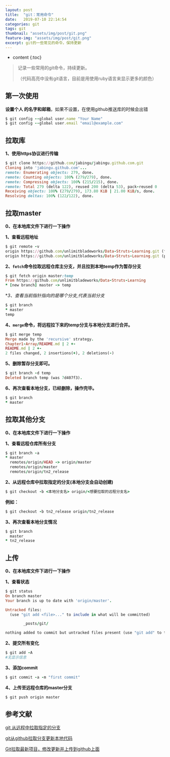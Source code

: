 ```yaml
---
layout: post
title:  "git：常用命令"
date:   2019-07-10 22:14:54
categories: git
tags: git
thumbnail: "assets/img/post/git.png"
feature-img: "assets/img/post/git.png"
excerpt: git的一些常见的命令，保持更新
---
```


* content
{:toc}
> 记录一些常用的git命令，持续更新。
>
> （代码高亮中没有git语言，目前是用使用ruby语言来显示更多的颜色）



## 第一次使用

**设置个人 的名字和邮箱**，如果不设置，在使用github推送库的时候会出错

```ruby
$ git config --global user.name "Your Name"
$ git config --global user.email "email@example.com"
```



## 拉取库

**1、使用https协议进行传输**

```ruby
$ git clone https://github.com/jabingu/jabingu.github.com.git
Cloning into 'jabingu.github.com'...
remote: Enumerating objects: 279, done.
remote: Counting objects: 100% (279/279), done.
remote: Compressing objects: 100% (215/215), done.
remote: Total 279 (delta 122), reused 200 (delta 53), pack-reused 0
Receiving objects: 100% (279/279), 173.80 KiB | 21.00 KiB/s, done.
Resolving deltas: 100% (122/122), done.
```



## 拉取master

**0、在本地库文件下进行一下操作**

**1、查看远程地址**

```ruby
$ git remote -v
origin https://github.com/unlimitbladeworks/Data-Struts-Learning.git (fetch)
origin https://github.com/unlimitbladeworks/Data-Struts-Learning.git (push)
```

**2、`fetch`命令拉取远程仓库主分支，并且拉到本地temp作为暂存分支**

```ruby
$ git fetch origin master:temp
From https://github.com/unlimitbladeworks/Data-Struts-Learning
* [new branch] master -> temp
```

**3、查看当前指针指向的是哪个分支,*代表当前分支**

```ruby
$ git branch
* master
temp
```

**4、`merge`命令，将远程拉下来的temp分支与本地分支进行合并。**

```ruby
$ git merge temp
Merge made by the 'recursive' strategy.
Chapter1-Array/README.md | 2 +-
README.md | 2 +-
2 files changed, 2 insertions(+), 2 deletions(-)
```

**5、删除暂存分支即可。**

```ruby
$ git branch -d temp
Deleted branch temp (was 7d407f3).
```

**6、再次查看本地分支，已经删除，操作完毕。**

```ruby
$ git branch
* master
```



## 拉取其他分支

**0、在本地库文件下进行一下操作**

**1、查看远程仓库所有分支**

```ruby
$ git branch -a
* master
  remotes/origin/HEAD -> origin/master
  remotes/origin/master
  remotes/origin/tn2_release
```

**2、从远程仓库中拉取指定的分支(本地分支会自动创建)**

```ruby
$ git checkout -b <本地分支名> origin/<想要拉取的远程分支名>
```

**例如：**

```ruby
$ git checkout -b tn2_release origin/tn2_release
```

**3、再次查看本地分支情况**

```ruby
$ git branch
  master
* tn2_release
```



## 上传

**0、在本地库文件下进行一下操作**

**1、查看状态**

```ruby
$ git status
On branch master
Your branch is up to date with 'origin/master'.

Untracked files:
  (use "git add <file>..." to include in what will be committed)

        _posts/git/

nothing added to commit but untracked files present (use "git add" to track)
```

**2、提交所有变化** 

```ruby
$ git add -A
#无显示信息
```

**3、添加commit**

```ruby
$ git commit -a -m "first commit"
```

**4、上传至远程仓库的master分支**

```ruby
$ git push origin master
```



## 参考文献

[git 从远程中拉取指定的分支](https://blog.csdn.net/github_40094105/article/details/81332892)

[git从github拉取分支更新本地代码](https://blog.csdn.net/s740556472/article/details/80087026)

[Git拉取最新项目，修改更新并上传到github上面](https://blog.csdn.net/guankangqiang/article/details/80817683)